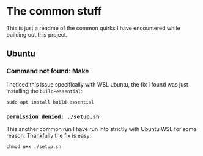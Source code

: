 # The common stuff

This is just a readme of the common quirks I have encountered while building out this project.

## Ubuntu

### Command not found: Make

I noticed this issue specifically with WSL ubuntu, the fix I found was just installing the `build-essential`:

```
sudo apt install build-essential
```

### `permission denied: ./setup.sh`

This another common run I have run into strictly with Ubuntu WSL for some reason. Thankfully the fix is easy:

```
chmod u+x ./setup.sh
```
